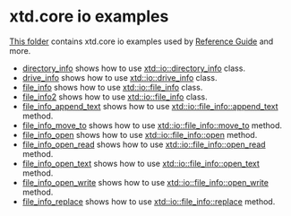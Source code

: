 # xtd.core io examples

[This folder](.) contains xtd.core io examples used by [Reference Guide](https://codedocs.xyz/gammasoft71/xtd/) and more.

* [directory_info](directory_info/README.md) shows how to use [xtd::io::directory_info](../../../src/xtd.core/include/xtd/io/directory_info.h) class.
* [drive_info](drive_info/README.md) shows how to use [xtd::io::drive_info](../../../src/xtd.core/include/xtd/io/drive_info.h) class.
* [file_info](file_info/README.md) shows how to use [xtd::io::file_info](../../../src/xtd.core/include/xtd/io/file_info.h) class.
* [file_info2](file_info2/README.md) shows how to use [xtd::io::file_info](../../../src/xtd.core/include/xtd/io/file_info.h) class.
* [file_info_append_text](file_info_append_text/README.md) shows how to use [xtd::io::file_info::append_text](../../../src/xtd.core/include/xtd/io/file_info.h) method.
* [file_info_move_to](file_info_move_to/README.md) shows how to use [xtd::io::file_info::move_to](../../../src/xtd.core/include/xtd/io/file_info.h) method.
* [file_info_open](file_info_open/README.md) shows how to use [xtd::io::file_info::open](../../../src/xtd.core/include/xtd/io/file_info.h) method.
* [file_info_open_read](file_info_open_read/README.md) shows how to use [xtd::io::file_info::open_read](../../../src/xtd.core/include/xtd/io/file_info.h) method.
* [file_info_open_text](file_info_open_text/README.md) shows how to use [xtd::io::file_info::open_text](../../../src/xtd.core/include/xtd/io/file_info.h) method.
* [file_info_open_write](file_info_open_write/README.md) shows how to use [xtd::io::file_info::open_write](../../../src/xtd.core/include/xtd/io/file_info.h) method.
* [file_info_replace](file_info_replace/README.md) shows how to use [xtd::io::file_info::replace](../../../src/xtd.core/include/xtd/io/file_info.h) method.
